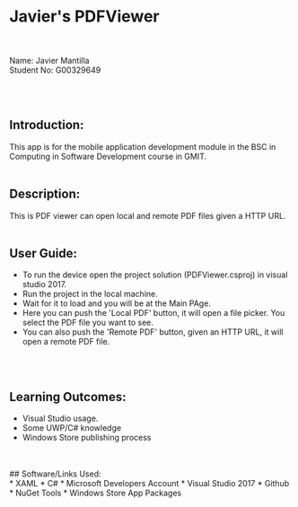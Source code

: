 # Javier's PDFViewer

<br>
<br>Name: Javier Mantilla 
<br> Student No: G00329649

<br><br>

## Introduction:<br>
This app is for the mobile application development module in the BSC in Computing in Software Development course in GMIT.
<br>
<br>
## Description: <br>
This is PDF viewer can open local and remote PDF files given a HTTP URL.
<br>
<br>
## User Guide: <br>
* To run the device open the project solution (PDFViewer.csproj) in visual studio 2017.
* Run the project in the local machine.
* Wait for it to load and you will be at the Main PAge.
* Here you can push the 'Local PDF' button, it will open a file picker. You select the PDF file you want to see.
* You can also push the 'Remote PDF' button, given an HTTP URL, it will open a remote PDF file. 

<br><br>
## Learning Outcomes:<br>
* Visual Studio usage.
* Some UWP/C# knowledge
* Windows Store publishing process
<br>
<br>
## Software/Links Used:<br>
* XAML
* C#
* Microsoft Developers Account
* Visual Studio 2017
* Github
* NuGet Tools
* Windows Store App Packages